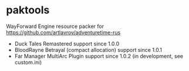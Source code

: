 paktools
========

WayForward Engine resource packer for https://github.com/artlavrov/adventuretime-rus

* Duck Tales Remastered support since 1.0.0
* BloodRayne Betrayal (compact allocation) support since 1.0.1
* Far Manager MultiArc Plugin support since 1.0.2 (in development, see custom.ini)
